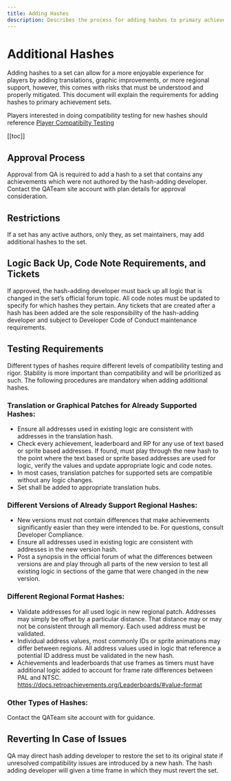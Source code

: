 ```yaml
---
title: Adding Hashes
description: Describes the process for adding hashes to primary achievement sets on RetroAchievements.
---
```


# Additional Hashes

Adding hashes to a set can allow for a more enjoyable experience for players by adding translations, graphic improvements, or more regional support, however, this comes with risks that must be understood and properly mitigated. This document will explain the requirements for adding hashes to primary achievement sets.

Players interested in doing compatibility testing for new hashes should reference [Player Compatibilty Testing](/guidelines/content/player-compatibility-testing)

[[toc]]

## Approval Process
Approval from QA is required to add a hash to a set that contains any achievements which were not authored by the hash-adding developer. Contact the QATeam site account with plan details for approval consideration.

## Restrictions
If a set has any active authors, only they, as set maintainers, may add additional hashes to the set.

## Logic Back Up, Code Note Requirements, and Tickets
If approved, the hash-adding developer must back up all logic that is changed in the set’s official forum topic.  All code notes must be updated to specify for which hashes they pertain.  Any tickets that are created after a hash has been added are the sole responsibility of the hash-adding developer and subject to Developer Code of Conduct maintenance requirements.

## Testing Requirements
Different types of hashes require different levels of compatibility testing and rigor.  Stability is more important than compatibility and will be prioritized as such.  The following procedures are mandatory when adding additional hashes.

### Translation or Graphical Patches for Already Supported Hashes:

- Ensure all addresses used in existing logic are consistent with addresses in the translation hash.
- Check every achievement, leaderboard and RP for any use of text based or sprite based addresses.  If found, must play through the new hash to the point where the text based or sprite based addresses are used for logic, verify the values and update appropriate logic and code notes.
- In most cases, translation patches for supported sets are compatible without any logic changes.
- Set shall be added to appropriate translation hubs.

### Different Versions of Already Support Regional Hashes:

- New versions must not contain differences that make achievements significantly easier than they were intended to be.  For questions, consult Developer Compliance.
- Ensure all addresses used in existing logic are consistent with addresses in the new version hash.
- Post a synopsis in the official forum of what the differences between versions are and play through all parts of the new version to test all existing logic in sections of the game that were changed in the new version.


### Different Regional Format Hashes:

- Validate addresses for all used logic in new regional patch.  Addresses may simply be offset by a particular distance.  That distance may or may not be consistent through all memory.  Each used address must be validated.
- Individual address values, most commonly IDs or sprite animations may differ between regions.  All address values used in logic that reference a potential ID address must be validated in the new hash.
- Achievements and leaderboards that use frames as timers must have additional logic added to account for frame rate differences between PAL and NTSC.  https://docs.retroachievements.org/Leaderboards/#value-format

### Other Types of Hashes:

Contact the QATeam site account with for guidance.

## Reverting In Case of Issues

QA may direct hash adding developer to restore the set to its original state if unresolved compatibility issues are introduced by a new hash.  The hash adding developer will given a time frame in which they must revert the set.